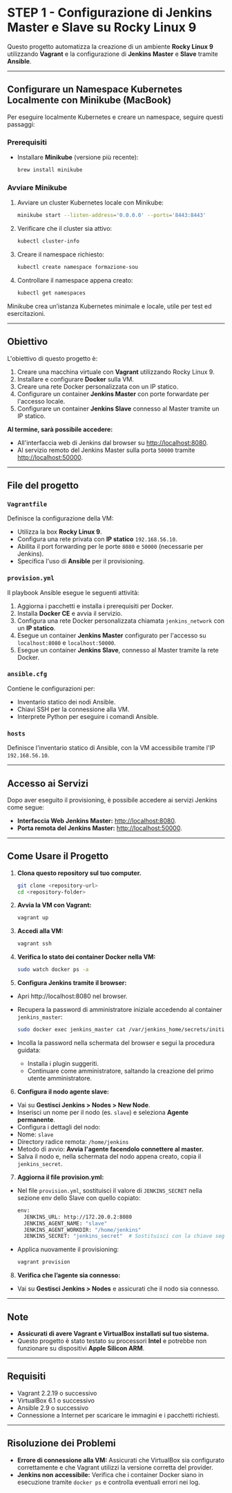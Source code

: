 # STEP 1 - Configurazione di Jenkins Master e Slave su Rocky Linux 9

Questo progetto automatizza la creazione di un ambiente **Rocky Linux 9** utilizzando **Vagrant** e la configurazione di **Jenkins Master** e **Slave** tramite **Ansible**.

---

## Configurare un Namespace Kubernetes Localmente con Minikube (MacBook)

Per eseguire localmente Kubernetes e creare un namespace, seguire questi passaggi:

### Prerequisiti
- Installare **Minikube** (versione più recente):  
  ```bash
  brew install minikube
  ```

### Avviare Minikube

1. Avviare un cluster Kubernetes locale con Minikube:
   ```bash
   minikube start --listen-address='0.0.0.0' --ports='8443:8443'
   ```

2. Verificare che il cluster sia attivo:
   ```bash
   kubectl cluster-info
   ```

3. Creare il namespace richiesto:
   ```bash
   kubectl create namespace formazione-sou
   ```

4. Controllare il namespace appena creato:
   ```bash
   kubectl get namespaces
   ```


Minikube crea un’istanza Kubernetes minimale e locale, utile per test ed esercitazioni.

---

## Obiettivo

L'obiettivo di questo progetto è:
1. Creare una macchina virtuale con **Vagrant** utilizzando Rocky Linux 9.
2. Installare e configurare **Docker** sulla VM.
3. Creare una rete Docker personalizzata con un IP statico.
4. Configurare un container **Jenkins Master** con porte forwardate per l'accesso locale.
5. Configurare un container **Jenkins Slave** connesso al Master tramite un IP statico.

**Al termine, sarà possibile accedere:**
- All'interfaccia web di Jenkins dal browser su [http://localhost:8080](http://localhost:8080).
- Al servizio remoto del Jenkins Master sulla porta `50000` tramite [http://localhost:50000](http://localhost:50000).

---

## File del progetto

### `Vagrantfile`
Definisce la configurazione della VM:
- Utilizza la box **Rocky Linux 9**.
- Configura una rete privata con **IP statico** `192.168.56.10`.
- Abilita il port forwarding per le porte `8080` e `50000` (necessarie per Jenkins).
- Specifica l'uso di **Ansible** per il provisioning.

### `provision.yml`
Il playbook Ansible esegue le seguenti attività:
1. Aggiorna i pacchetti e installa i prerequisiti per Docker.
2. Installa **Docker CE** e avvia il servizio.
3. Configura una rete Docker personalizzata chiamata `jenkins_network` con un **IP statico**.
4. Esegue un container **Jenkins Master** configurato per l'accesso su `localhost:8080` e `localhost:50000`.
5. Esegue un container **Jenkins Slave**, connesso al Master tramite la rete Docker.

### `ansible.cfg`
Contiene le configurazioni per:
- Inventario statico dei nodi Ansible.
- Chiavi SSH per la connessione alla VM.
- Interprete Python per eseguire i comandi Ansible.

### `hosts`
Definisce l'inventario statico di Ansible, con la VM accessibile tramite l'IP `192.168.56.10`.

---

## Accesso ai Servizi

Dopo aver eseguito il provisioning, è possibile accedere ai servizi Jenkins come segue:
- **Interfaccia Web Jenkins Master:** [http://localhost:8080](http://localhost:8080).
- **Porta remota del Jenkins Master:** [http://localhost:50000](http://localhost:50000).

---

## Come Usare il Progetto

1. **Clona questo repository sul tuo computer.**
   ```bash
   git clone <repository-url>
   cd <repository-folder>
   ```

2. **Avvia la VM con Vagrant:**
   ```bash
   vagrant up
   ```
   
3. **Accedi alla VM:**
   ```bash
   vagrant ssh
   ```

4. **Verifica lo stato dei container Docker nella VM:**
   ```bash
   sudo watch docker ps -a
   ```

5.	**Configura Jenkins tramite il browser:**
- Apri http://localhost:8080 nel browser.
- Recupera la password di amministratore iniziale accedendo al container `jenkins_master`:
   ```bash
   sudo docker exec jenkins_master cat /var/jenkins_home/secrets/initialAdminPassword
   ```

- Incolla la password nella schermata del browser e segui la procedura guidata:
   - Installa i plugin suggeriti.
   - Continuare come amministratore, saltando la creazione del primo utente amministratore.

6.	**Configura il nodo agente slave:**
- Vai su **Gestisci Jenkins > Nodes > New Node**.
- Inserisci un nome per il nodo (es. `slave`) e seleziona **Agente permanente**.
- Configura i dettagli del nodo:
- Nome: `slave`
- Directory radice remota: `/home/jenkins`
- Metodo di avvio: **Avvia l'agente facendolo connettere al master.**
- Salva il nodo e, nella schermata del nodo appena creato, copia il `jenkins_secret`.

7.	**Aggiorna il file provision.yml:**
- Nel file `provision.yml`, sostituisci il valore di `JENKINS_SECRET` nella sezione env dello Slave con quello copiato:
   ```bash
   env:
     JENKINS_URL: http://172.20.0.2:8080
     JENKINS_AGENT_NAME: "slave"
     JENKINS_AGENT_WORKDIR: "/home/jenkins"
     JENKINS_SECRET: "jenkins_secret"  # Sostituisci con la chiave segreta del Master
   ```

- Applica nuovamente il provisioning:
   ```bash
   vagrant provision
   ```

8.	**Verifica che l’agente sia connesso:**
- Vai su **Gestisci Jenkins > Nodes** e assicurati che il nodo sia connesso.

---

## Note

- **Assicurati di avere Vagrant e VirtualBox installati sul tuo sistema.**
- Questo progetto è stato testato su processori **Intel** e potrebbe non funzionare su dispositivi **Apple Silicon ARM**.

---

## Requisiti

- Vagrant 2.2.19 o successivo
- VirtualBox 6.1 o successivo
- Ansible 2.9 o successivo
- Connessione a Internet per scaricare le immagini e i pacchetti richiesti.

---

## Risoluzione dei Problemi

- **Errore di connessione alla VM:** Assicurati che VirtualBox sia configurato correttamente e che Vagrant utilizzi la versione corretta del provider.
- **Jenkins non accessibile:** Verifica che i container Docker siano in esecuzione tramite `docker ps` e controlla eventuali errori nei log.
